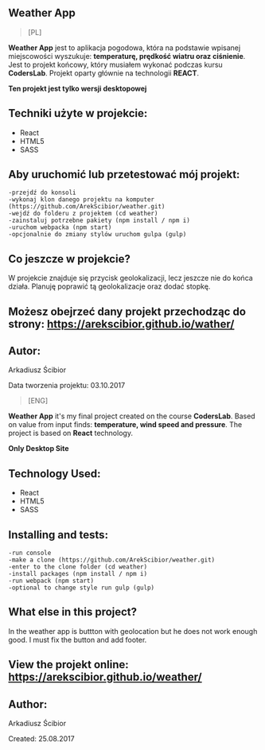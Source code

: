 ## Weather App

> [PL] 

**Weather App** jest to aplikacja pogodowa, która na podstawie wpisanej miejscowości wyszukuje: **temperaturę, prędkość wiatru oraz ciśnienie**.
Jest to projekt końcowy, który musiałem wykonać podczas kursu **CodersLab**. Projekt oparty głównie na technologii **REACT**.

**Ten projekt jest tylko wersji desktopowej**



## Techniki użyte w projekcie:
- React
- HTML5
- SASS


## Aby uruchomić lub przetestować mój projekt:

```
-przejdź do konsoli
-wykonaj klon danego projektu na komputer (https://github.com/ArekScibior/weather.git)
-wejdź do folderu z projektem (cd weather)
-zainstaluj potrzebne pakiety (npm install / npm i)
-uruchom webpacka (npm start)
-opcjonalnie do zmiany stylów uruchom gulpa (gulp) 
```

## Co jeszcze w projekcie?

W projekcie znajduje się przycisk geolokalizacji, lecz jeszcze nie do końca działa. Planuję poprawić tą geolokalizacje oraz dodać stopkę.


## Możesz obejrzeć dany projekt przechodząc do strony: https://arekscibior.github.io/wather/


## Autor:
Arkadiusz Ścibior

Data tworzenia projektu: 03.10.2017


> [ENG] 

**Weather App** it's my final project created on the course **CodersLab**. Based on value from input finds: **temperature, wind speed and pressure**. The project is based on **React** technology.

**Only Desktop Site**



## Technology Used:
- React
- HTML5
- SASS


## Installing and tests:

```
-run console
-make a clone (https://github.com/ArekScibior/weather.git)
-enter to the clone folder (cd weather)
-install packages (npm install / npm i)
-run webpack (npm start)
-optional to change style run gulp (gulp)
```

## What else in this project?

In the weather app is buttton with geolocation but he does not work enough good. I must fix the button and add footer.


## View the projekt online: https://arekscibior.github.io/weather/


## Author:
Arkadiusz Ścibior

Created: 25.08.2017
